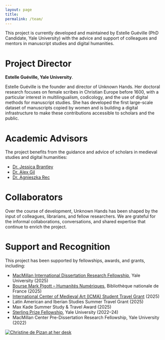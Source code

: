```yaml
---
layout: page
title:
permalink: /team/
---
```

 
This project is currently developed and maintained by Estelle Guéville (PhD Candidate, Yale University) with the advice and support of colleagues and mentors in manuscript studies and digital humanities.

# Project Director
**Estelle Guéville, Yale University**. 

Estelle Guéville is the founder and director of Unknown Hands. Her doctoral research focuses on female scribes in Christian Europe before 1600, with a particular interest in multilingualism, codicology, and the use of digital methods for manuscript studies. She has developed the first large-scale dataset of manuscripts copied by women and is building a digital infrastructure to make these contributions accessible to scholars and the public.


# Academic Advisors
The project benefits from the guidance and advice of scholars in medieval studies and digital humanities:
- [Dr. Jessica Brantley](https://english.yale.edu/people/tenured-and-tenure-track-faculty-professors/jessica-brantley)
- [Dr. Alex Gil](https://span-port.yale.edu/people/alexander-gil-fuentes)
- [Dr. Agnieszka Rec](https://beinecke.library.yale.edu/about/staff/agnieszka-rec)

# Collaborators
Over the course of development, Unknown Hands has been shaped by the input of colleagues, librarians, and fellow researchers. We are grateful for the informal collaborations, conversations, and shared expertise that continue to enrich the project.


# Support and Recognition
This project has been supported by fellowships, awards, and grants, including:
  - [MacMillan International Dissertation Research Fellowship](https://macmillan.yale.edu/), Yale University (2025)
  - [Bourse Mark Pigott – Humanités Numériques](https://www.bnf.fr/fr/appel-chercheurs-associes-2025-2026), Bibliothèque nationale de France (2025)
  - [International Center of Medieval Art (ICMA) Student Travel Grant](https://www.medievalart.org/) (2025)
  - Latin American and Iberian Studies Summer Travel Grant (2025)
  - Max Kade Summer Study & Travel Award (2025)
  - [Sterling Prize Fellowship](https://gsas.yale.edu/funding-aid/internal-fellowships/sterling-prize-fellowship), Yale University (2022–24)
  - MacMillan Center Pre-Dissertation Research Fellowship, Yale University (2022)



<a href="{{ '/img/pizan.jpg' | absolute_url }}">
  <img src="{{ '/img/pizan.jpg' | absolute_url }}" alt="Christine de Pizan at her desk"/>
</a>
